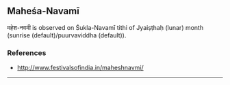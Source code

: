 ## Maheśa-Navamī
महेश-नवमी is observed on Śukla-Navamī tithi of Jyaiṣṭhaḥ (lunar) month (sunrise (default)/puurvaviddha (default)).


### References
* http://www.festivalsofindia.in/maheshnavmi/


---
